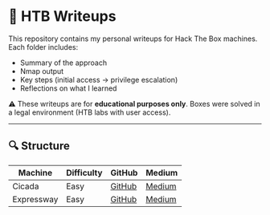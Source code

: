 # 🧠 HTB Writeups

This repository contains my personal writeups for Hack The Box machines.  
Each folder includes:

- Summary of the approach
- Nmap output
- Key steps (initial access → privilege escalation)
- Reflections on what I learned

⚠️ These writeups are for **educational purposes only**. Boxes were solved in a legal environment (HTB labs with user access).

---

## 🔍 Structure

| Machine      | Difficulty | GitHub                                   | Medium                                       |
|--------------|------------|-------------------------------------------|----------------------------------------------|
| Cicada       | Easy       | [GitHub](./Cicada/README.md)             | [Medium](https://medium.com/@certifa/cicada) |
| Expressway   | Easy       | [GitHub](./Expressway/README.md)         | [Medium](https://medium.com/@certifa/expressway) |

